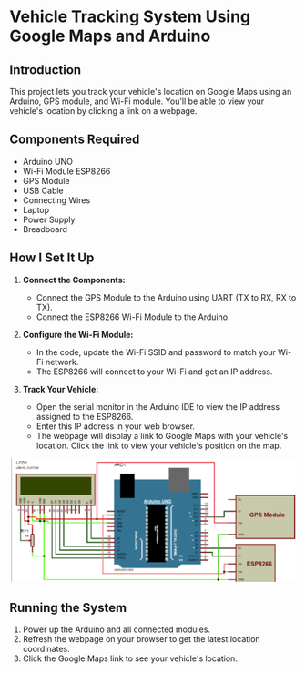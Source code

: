 # Vehicle Tracking System Using Google Maps and Arduino

## Introduction
This project lets you track your vehicle's location on Google Maps using an Arduino, GPS module, and Wi-Fi module. You'll be able to view your vehicle's location by clicking a link on a webpage.

## Components Required
- Arduino UNO
- Wi-Fi Module ESP8266
- GPS Module
- USB Cable
- Connecting Wires
- Laptop
- Power Supply
- Breadboard

## How I Set It Up

1. **Connect the Components:**
   - Connect the GPS Module to the Arduino using UART (TX to RX, RX to TX).
   - Connect the ESP8266 Wi-Fi Module to the Arduino.

2. **Configure the Wi-Fi Module:**
   - In the code, update the Wi-Fi SSID and password to match your Wi-Fi network.
   - The ESP8266 will connect to your Wi-Fi and get an IP address.

4. **Track Your Vehicle:**
   - Open the serial monitor in the Arduino IDE to view the IP address assigned to the ESP8266.
   - Enter this IP address in your web browser.
   - The webpage will display a link to Google Maps with your vehicle's location. Click the link to view your vehicle's position on the map.

![alt text](https://github.com/jeelshah911/Tracking-on-google-maps-using-Arduino/blob/main/setup.png)

## Running the System
1. Power up the Arduino and all connected modules.
2. Refresh the webpage on your browser to get the latest location coordinates.
3. Click the Google Maps link to see your vehicle's location.
